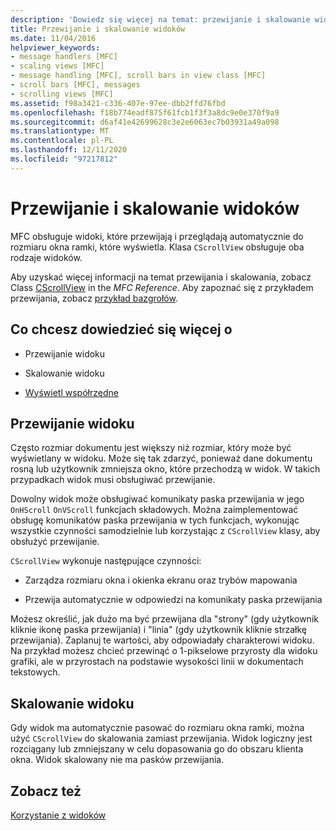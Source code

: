```yaml
---
description: 'Dowiedz się więcej na temat: przewijanie i skalowanie widoków'
title: Przewijanie i skalowanie widoków
ms.date: 11/04/2016
helpviewer_keywords:
- message handlers [MFC]
- scaling views [MFC]
- message handling [MFC], scroll bars in view class [MFC]
- scroll bars [MFC], messages
- scrolling views [MFC]
ms.assetid: f98a3421-c336-407e-97ee-dbb2ffd76fbd
ms.openlocfilehash: f18b774eadf875f61fcb1f3f3a8dc9e0e370f9a9
ms.sourcegitcommit: d6af41e42699628c3e2e6063ec7b03931a49a098
ms.translationtype: MT
ms.contentlocale: pl-PL
ms.lasthandoff: 12/11/2020
ms.locfileid: "97217812"
---
```

# <a name="scrolling-and-scaling-views"></a>Przewijanie i skalowanie widoków

MFC obsługuje widoki, które przewijają i przeglądają automatycznie do rozmiaru okna ramki, które wyświetla. Klasa `CScrollView` obsługuje oba rodzaje widoków.

Aby uzyskać więcej informacji na temat przewijania i skalowania, zobacz Class [CScrollView](../mfc/reference/cscrollview-class.md) in the *MFC Reference*. Aby zapoznać się z przykładem przewijania, zobacz [przykład bazgrołów](../overview/visual-cpp-samples.md).

## <a name="what-do-you-want-to-know-more-about"></a>Co chcesz dowiedzieć się więcej o

- Przewijanie widoku

- Skalowanie widoku

- [Wyświetl współrzędne](/windows/win32/gdi/window-coordinate-system)

## <a name="scrolling-a-view"></a><a name="_core_scrolling_a_view"></a> Przewijanie widoku

Często rozmiar dokumentu jest większy niż rozmiar, który może być wyświetlany w widoku. Może się tak zdarzyć, ponieważ dane dokumentu rosną lub użytkownik zmniejsza okno, które przechodzą w widok. W takich przypadkach widok musi obsługiwać przewijanie.

Dowolny widok może obsługiwać komunikaty paska przewijania w jego `OnHScroll` `OnVScroll` funkcjach składowych. Można zaimplementować obsługę komunikatów paska przewijania w tych funkcjach, wykonując wszystkie czynności samodzielnie lub korzystając z `CScrollView` klasy, aby obsłużyć przewijanie.

`CScrollView` wykonuje następujące czynności:

- Zarządza rozmiaru okna i okienka ekranu oraz trybów mapowania

- Przewija automatycznie w odpowiedzi na komunikaty paska przewijania

Możesz określić, jak dużo ma być przewijana dla "strony" (gdy użytkownik kliknie ikonę paska przewijania) i "linia" (gdy użytkownik kliknie strzałkę przewijania). Zaplanuj te wartości, aby odpowiadały charakterowi widoku. Na przykład możesz chcieć przewinąć o 1-pikselowe przyrosty dla widoku grafiki, ale w przyrostach na podstawie wysokości linii w dokumentach tekstowych.

## <a name="scaling-a-view"></a><a name="_core_scaling_a_view"></a> Skalowanie widoku

Gdy widok ma automatycznie pasować do rozmiaru okna ramki, można użyć `CScrollView` do skalowania zamiast przewijania. Widok logiczny jest rozciągany lub zmniejszany w celu dopasowania go do obszaru klienta okna. Widok skalowany nie ma pasków przewijania.

## <a name="see-also"></a>Zobacz też

[Korzystanie z widoków](../mfc/using-views.md)
